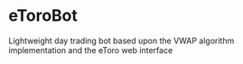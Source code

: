 # eToroBot

Lightweight day trading bot based upon the VWAP algorithm implementation and the eToro web interface